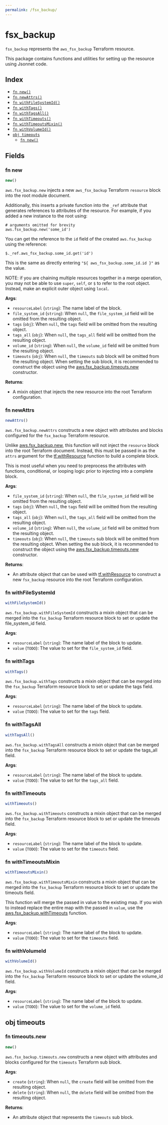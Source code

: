 ```yaml
---
permalink: /fsx_backup/
---
```


# fsx_backup

`fsx_backup` represents the `aws_fsx_backup` Terraform resource.



This package contains functions and utilities for setting up the resource using Jsonnet code.


## Index

* [`fn new()`](#fn-new)
* [`fn newAttrs()`](#fn-newattrs)
* [`fn withFileSystemId()`](#fn-withfilesystemid)
* [`fn withTags()`](#fn-withtags)
* [`fn withTagsAll()`](#fn-withtagsall)
* [`fn withTimeouts()`](#fn-withtimeouts)
* [`fn withTimeoutsMixin()`](#fn-withtimeoutsmixin)
* [`fn withVolumeId()`](#fn-withvolumeid)
* [`obj timeouts`](#obj-timeouts)
  * [`fn new()`](#fn-timeoutsnew)

## Fields

### fn new

```ts
new()
```


`aws.fsx_backup.new` injects a new `aws_fsx_backup` Terraform `resource`
block into the root module document.

Additionally, this inserts a private function into the `_ref` attribute that generates references to attributes of the
resource. For example, if you added a new instance to the root using:

    # arguments omitted for brevity
    aws.fsx_backup.new('some_id')

You can get the reference to the `id` field of the created `aws.fsx_backup` using the reference:

    $._ref.aws_fsx_backup.some_id.get('id')

This is the same as directly entering `"${ aws_fsx_backup.some_id.id }"` as the value.

NOTE: if you are chaining multiple resources together in a merge operation, you may not be able to use `super`, `self`,
or `$` to refer to the root object. Instead, make an explicit outer object using `local`.

**Args**:
  - `resourceLabel` (`string`): The name label of the block.
  - `file_system_id` (`string`):  When `null`, the `file_system_id` field will be omitted from the resulting object.
  - `tags` (`obj`):  When `null`, the `tags` field will be omitted from the resulting object.
  - `tags_all` (`obj`):  When `null`, the `tags_all` field will be omitted from the resulting object.
  - `volume_id` (`string`):  When `null`, the `volume_id` field will be omitted from the resulting object.
  - `timeouts` (`obj`):  When `null`, the `timeouts` sub block will be omitted from the resulting object. When setting the sub block, it is recommended to construct the object using the [aws.fsx_backup.timeouts.new](#fn-fsxbackuptimeoutsnew) constructor.

**Returns**:
- A mixin object that injects the new resource into the root Terraform configuration.


### fn newAttrs

```ts
newAttrs()
```


`aws.fsx_backup.newAttrs` constructs a new object with attributes and blocks configured for the `fsx_backup`
Terraform resource.

Unlike [aws.fsx_backup.new](#fn-fsxbackupnew), this function will not inject the `resource`
block into the root Terraform document. Instead, this must be passed in as the `attrs` argument for the
[tf.withResource](https://github.com/tf-libsonnet/core/tree/main/docs#fn-withresource) function to build a complete block.

This is most useful when you need to preprocess the attributes with functions, conditional, or looping logic prior to
injecting into a complete block.

**Args**:
  - `file_system_id` (`string`):  When `null`, the `file_system_id` field will be omitted from the resulting object.
  - `tags` (`obj`):  When `null`, the `tags` field will be omitted from the resulting object.
  - `tags_all` (`obj`):  When `null`, the `tags_all` field will be omitted from the resulting object.
  - `volume_id` (`string`):  When `null`, the `volume_id` field will be omitted from the resulting object.
  - `timeouts` (`obj`):  When `null`, the `timeouts` sub block will be omitted from the resulting object. When setting the sub block, it is recommended to construct the object using the [aws.fsx_backup.timeouts.new](#fn-fsxbackuptimeoutsnew) constructor.

**Returns**:
  - An attribute object that can be used with [tf.withResource](https://github.com/tf-libsonnet/core/tree/main/docs#fn-withresource) to construct a new `fsx_backup` resource into the root Terraform configuration.


### fn withFileSystemId

```ts
withFileSystemId()
```

`aws.fsx_backup.withFileSystemId` constructs a mixin object that can be merged into the `fsx_backup`
Terraform resource block to set or update the file_system_id field.



**Args**:
  - `resourceLabel` (`string`): The name label of the block to update.
  - `value` (`TODO`): The value to set for the `file_system_id` field.


### fn withTags

```ts
withTags()
```

`aws.fsx_backup.withTags` constructs a mixin object that can be merged into the `fsx_backup`
Terraform resource block to set or update the tags field.



**Args**:
  - `resourceLabel` (`string`): The name label of the block to update.
  - `value` (`TODO`): The value to set for the `tags` field.


### fn withTagsAll

```ts
withTagsAll()
```

`aws.fsx_backup.withTagsAll` constructs a mixin object that can be merged into the `fsx_backup`
Terraform resource block to set or update the tags_all field.



**Args**:
  - `resourceLabel` (`string`): The name label of the block to update.
  - `value` (`TODO`): The value to set for the `tags_all` field.


### fn withTimeouts

```ts
withTimeouts()
```

`aws.fsx_backup.withTimeouts` constructs a mixin object that can be merged into the `fsx_backup`
Terraform resource block to set or update the timeouts field.



**Args**:
  - `resourceLabel` (`string`): The name label of the block to update.
  - `value` (`TODO`): The value to set for the `timeouts` field.


### fn withTimeoutsMixin

```ts
withTimeoutsMixin()
```

`aws.fsx_backup.withTimeoutsMixin` constructs a mixin object that can be merged into the `fsx_backup`
Terraform resource block to set or update the timeouts field.

This function will merge the passed in value to the existing map. If you wish
to instead replace the entire map with the passed in `value`, use the [aws.fsx_backup.withTimeouts](TODO)
function.


**Args**:
  - `resourceLabel` (`string`): The name label of the block to update.
  - `value` (`TODO`): The value to set for the `timeouts` field.


### fn withVolumeId

```ts
withVolumeId()
```

`aws.fsx_backup.withVolumeId` constructs a mixin object that can be merged into the `fsx_backup`
Terraform resource block to set or update the volume_id field.



**Args**:
  - `resourceLabel` (`string`): The name label of the block to update.
  - `value` (`TODO`): The value to set for the `volume_id` field.


## obj timeouts



### fn timeouts.new

```ts
new()
```


`aws.fsx_backup.timeouts.new` constructs a new object with attributes and blocks configured for the `timeouts`
Terraform sub block.



**Args**:
  - `create` (`string`):  When `null`, the `create` field will be omitted from the resulting object.
  - `delete` (`string`):  When `null`, the `delete` field will be omitted from the resulting object.

**Returns**:
  - An attribute object that represents the `timeouts` sub block.
